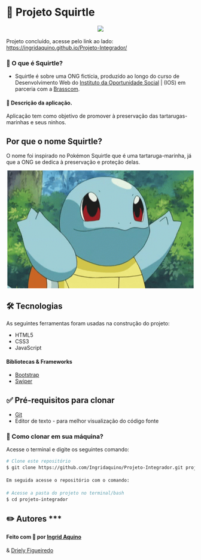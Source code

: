 
# 🐢 Projeto Squirtle

<p align="center">
  <img src="./gif/tle.gif" />
</p>

Projeto concluído, acesse pelo link ao lado: https://ingridaquino.github.io/Projeto-Integrador/  



### 🐚  O que é Squirtle?
- Squirtle é sobre uma ONG fictícia, produzido ao longo do curso de
Desenvolvimento Web do [Instituto da Oportunidade Social](https://ios.org.br/) | (IOS) em parceria com a [Brasscom](https://brasscom.org.br/).



#### 📝 Descrição da aplicação.
 
Aplicação tem  como objetivo de promover à preservação das tartarugas-marinhas e seus ninhos.




## Por que o nome Squirtle?

O nome foi inspirado no Pokémon Squirtle que é uma tartaruga-marinha, já que a ONG se dedica à preservação e proteção delas.

<p align="center">
  <img src="./gif/squirtle-smile.gif" />
</p>


## 🛠 Tecnologias

As seguintes ferramentas foram usadas na construção do projeto:

- HTML5
- CSS3
- JavaScript

#### Bibliotecas & Frameworks

- [Bootstrap](https://getbootstrap.com/)
- [Swiper](https://swiperjs.com/)



## ✅ Pré-requisitos para clonar

- [Git](https://git-scm.com)
- Editor de texto - para melhor visualização do código fonte




### 🔁 Como clonar em sua máquina?
Acesse o terminal e digite os seguintes comando:

```bash
# Clone este repositório
$ git clone https://github.com/Ingridaquino/Projeto-Integrador.git projeto-integrador

Em seguida acesse o repositório com o comando:

# Acesse a pasta do projeto no terminal/bash
$ cd projeto-integrador
```


## ✏️ Autores *** 

#### Feito com 💚 por [Ingrid Aquino](https://www.linkedin.com/in/ingrid-aquino-88a8b9147/)
& [Driely Figueiredo](https://www.linkedin.com/in/driellyfigueiredo/)




